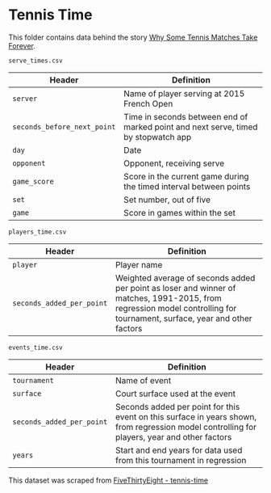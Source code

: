 # Tennis Time

This folder contains data behind the story [Why Some Tennis Matches Take Forever](http://fivethirtyeight.com/features/why-some-tennis-matches-take-forever).

`serve_times.csv`

Header | Definition
--- | ---
`server` | Name of player serving at 2015 French Open
`seconds_before_next_point` | Time in seconds between end of marked point and next serve, timed by stopwatch app
`day` | Date
`opponent` | Opponent, receiving serve
`game_score` | Score in the current game during the timed interval between points
`set` | Set number, out of five
`game` | Score in games within the set

`players_time.csv`

Header | Definition
--- | ---
`player` | Player name
`seconds_added_per_point` | Weighted average of seconds added per point as loser and winner of matches, 1991-2015, from regression model controlling for tournament, surface, year and other factors

`events_time.csv`

Header | Definition
--- | ---
`tournament` | Name of event
`surface` | Court surface used at the event
`seconds_added_per_point` | Seconds added per point for this event on this surface in years shown, from regression model controlling for players, year and other factors
`years` | Start and end years for data used from this tournament in regression

This dataset was scraped from [FiveThirtyEight - tennis-time](https://github.com//fivethirtyeight/data/tree/master/tennis-time)